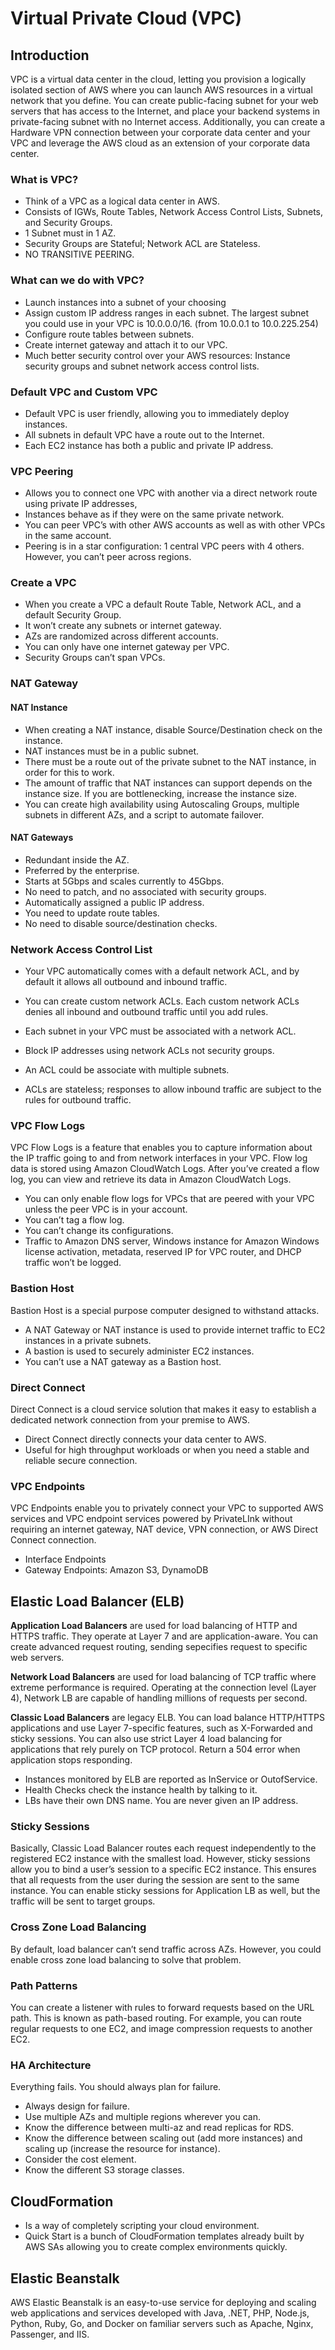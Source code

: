 # Virtual Private Cloud (VPC)

## Introduction

VPC is a virtual data center in the cloud, letting you provision a logically isolated section of AWS where you can launch AWS resources in a virtual network that you define. You can create public-facing subnet for your web servers that has access to the Internet, and place your backend systems in private-facing subnet with no Internet access. Additionally, you can create a Hardware VPN connection between your corporate data center and your VPC and leverage the AWS cloud as an extension of your corporate data center.

### What is VPC?

*   Think of a VPC as a logical data center in AWS.
*   Consists of IGWs, Route Tables, Network Access Control Lists, Subnets, and Security Groups.
*   1 Subnet must in 1 AZ.
*   Security Groups are Stateful; Network ACL are Stateless.
*   NO TRANSITIVE PEERING.

### What can we do with VPC?

*   Launch instances into a subnet of your choosing
*   Assign custom IP address ranges in each subnet. The largest subnet you could use in your VPC is 10.0.0.0/16. (from 10.0.0.1 to 10.0.225.254)
*   Configure route tables between subnets.
*   Create internet gateway and attach it to our VPC.
*   Much better security control over your AWS resources: Instance security groups and subnet network access control lists.

### Default VPC and Custom VPC

*   Default VPC is user friendly, allowing you to immediately deploy instances.
*   All subnets in default VPC have a route out to the Internet.
*   Each EC2 instance has both a public and private IP address.

### VPC Peering

*   Allows you to connect one VPC with another via a direct network route using private IP addresses,
*   Instances behave as if they were on the same private network.
*   You can peer VPC’s with other AWS accounts as well as with other VPCs in the same account.
*   Peering is in a star configuration: 1 central VPC peers with 4 others. However, you can’t peer across regions.

### Create a VPC

*   When you create a VPC a default Route Table, Network ACL, and a default Security Group.
*   It won’t create any subnets or internet gateway.
*   AZs are randomized across different accounts.
*   You can only have one internet gateway per VPC.
*   Security Groups can’t span VPCs.

### NAT Gateway

#### NAT Instance

*   When creating a NAT instance, disable Source/Destination check on the instance.
*   NAT instances must be in a public subnet.
*   There must be a route out of the private subnet to the NAT instance, in order for this to work.
*   The amount of traffic that NAT instances can support depends on the instance size. If you are bottlenecking, increase the instance size.
*   You can create high availability using Autoscaling Groups, multiple subnets in different AZs, and a script to automate failover.

#### NAT Gateways

*   Redundant inside the AZ.
*   Preferred by the enterprise.
*   Starts at 5Gbps and scales currently to 45Gbps.
*   No need to patch, and no associated with security groups.
*   Automatically assigned a public IP address.
*   You need to update route tables.
*   No need to disable source/destination checks.

### Network Access Control List

*   Your VPC automatically comes with a default network ACL, and by default it allows all outbound and inbound traffic.
*   You can create custom network ACLs. Each custom network ACLs denies all inbound and outbound traffic until you add rules.
*   Each subnet in your VPC must be associated with a network ACL.
*   Block IP addresses using network ACLs not security groups.

*   An ACL could be associate with multiple subnets.
*   ACLs are stateless; responses to allow inbound traffic are subject to the rules for outbound traffic.

### VPC Flow Logs

VPC Flow Logs is a feature that enables you to capture information about the IP traffic going to and from network interfaces in your VPC. Flow log data is stored using Amazon CloudWatch Logs. After you’ve created a flow log, you can view and retrieve its data in Amazon CloudWatch Logs.

*   You can only enable flow logs for VPCs that are peered with your VPC unless the peer VPC is in your account.
*   You can’t tag a flow log.
*   You can’t change its configurations.
*   Traffic to Amazon DNS server, Windows instance for Amazon Windows license activation, metadata, reserved IP for VPC router, and DHCP traffic won’t be logged.

### Bastion Host

Bastion Host is a special purpose computer designed to withstand attacks. 

*   A NAT Gateway or NAT instance is used to provide internet traffic to EC2 instances in a private subnets.
*   A bastion is used to securely administer EC2 instances.
*   You can’t use a NAT gateway as a Bastion host.

### Direct Connect

Direct Connect is a cloud service solution that makes it easy to establish a dedicated network connection from your premise to AWS.

*   Direct Connect directly connects your data center to AWS.
*   Useful for high throughput workloads or when you need a stable and reliable secure connection.

### VPC Endpoints

VPC Endpoints enable you to privately connect your VPC to supported AWS services and VPC endpoint services powered by PrivateLInk without requiring an internet gateway, NAT device, VPN connection, or AWS Direct Connect connection.

*   Interface Endpoints
*   Gateway Endpoints: Amazon S3, DynamoDB

## Elastic Load Balancer (ELB)

**Application Load Balancers** are used for load balancing of HTTP and HTTPS traffic. They operate at Layer 7 and are application-aware. You can create advanced request routing, sending sepecifies request to specific web servers.

**Network Load Balancers** are used for load balancing of TCP traffic where extreme performance is required. Operating at the connection level (Layer 4), Network LB are capable of handling millions of requests per second.

**Classic Load Balancers** are legacy ELB. You can load balance HTTP/HTTPS applications and use Layer 7-specific features, such as X-Forwarded and sticky sessions. You can also use strict Layer 4 load balancing for applications that rely purely on TCP protocol. Return a 504 error when application stops responding.

*   Instances monitored by ELB are reported as InService or OutofService.
*   Health Checks check the instance health by talking to it.
*   LBs have their own DNS name. You are never given an IP address.

### Sticky Sessions

Basically, Classic Load Balancer routes each request independently to the registered EC2 instance with the smallest load. However, sticky sessions allow you to bind a user’s session to a specific EC2 instance. This ensures that all requests from the user during the session are sent to the same instance. You can enable sticky sessions for Application LB as well, but the traffic will be sent to target groups.

### Cross Zone Load Balancing

By default, load balancer can’t send traffic across AZs. However, you could enable cross zone load balancing to solve that problem.

### Path Patterns

You can create a listener with rules to forward requests based on the URL path. This is known as path-based routing. For example, you can route regular requests to one EC2, and image compression requests to another EC2.

### HA Architecture

Everything fails. You should always plan for failure.

*   Always design for failure.
*   Use multiple AZs and multiple regions wherever you can.
*   Know the difference between multi-az and read replicas for RDS.
*   Know the difference between scaling out (add more instances) and scaling up (increase the resource for instance).
*   Consider the cost element.
*   Know the different S3 storage classes.

## CloudFormation

*   Is a way of completely scripting your cloud environment.
*   Quick Start is a bunch of CloudFormation templates already built by AWS SAs allowing you to create complex environments quickly.

## Elastic Beanstalk

AWS Elastic Beanstalk is an easy-to-use service for deploying and scaling web applications and services developed with Java, .NET, PHP, Node.js, Python, Ruby, Go, and Docker on familiar servers such as Apache, Nginx, Passenger, and IIS.

